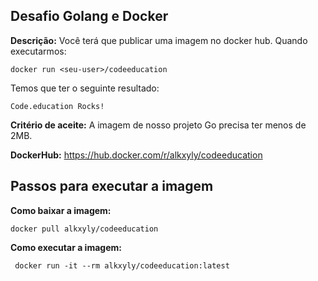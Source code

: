## Desafio Golang e Docker 

**Descrição:** 
Você terá que publicar uma imagem no docker hub. Quando executarmos:

```
docker run <seu-user>/codeeducation
```

Temos que ter o seguinte resultado: 

```
Code.education Rocks!
```

**Critério de aceite:** A imagem de nosso projeto Go precisa ter menos de 2MB.

**DockerHub:** https://hub.docker.com/r/alkxyly/codeeducation


## Passos para executar a imagem

**Como baixar a imagem:**

```
docker pull alkxyly/codeeducation
```

**Como executar a imagem:**

```
 docker run -it --rm alkxyly/codeeducation:latest
```

